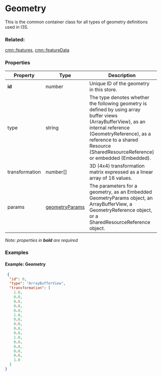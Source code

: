 # Geometry

This is the common container class for all types of geometry definitions used in I3S.

### Related:

[cmn::features](features.cmn.md), [cmn::featureData](featureData.cmn.md)
### Properties

| Property | Type | Description |
| --- | --- | --- |
| **id** | number | Unique ID of the geometry in this store. |
| type | string | The type denotes whether the following geometry is defined by using array buffer views (ArrayBufferView), as an internal reference (GeometryReference), as a reference to a shared Resource (SharedResourceReference) or embedded (Embedded). |
| transformation | number[] | 3D (4x4) transformation matrix expressed as a linear array of 16 values. |
| params | [geometryParams](geometryParams.cmn.md) | The parameters for a geometry, as an Embedded GeometryParams object, an ArrayBufferView, a GeometryReference object, or a SharedResourceReference object.       |

*Note: properties in **bold** are required*

### Examples 

#### Example:  Geometry 

```json
 {
  "id": 0,
  "type": "ArrayBufferView",
  "transformation": [
    1.0,
    0.0,
    0.0,
    0.0,
    0.0,
    1.0,
    0.0,
    0.0,
    0.0,
    0.0,
    1.0,
    0.0,
    0.0,
    0.0,
    0.0,
    1.0
  ]
} 
```

